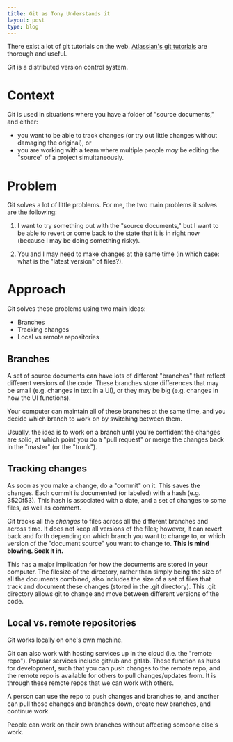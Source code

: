 ```yaml
---
title: Git as Tony Understands it
layout: post
type: blog
---
```


There exist a lot of git tutorials on the web. [Atlassian's git tutorials](https://www.atlassian.com/git/tutorials) are thorough and useful.

Git is a distributed version control system. 

# Context

Git is used in situations where you have a folder of "source documents," and either:
* you want to be able to track changes (or try out little changes without damaging the original), or
* you are working with a team where multiple people *may* be editing the "source" of a project simultaneously.

# Problem

Git solves a lot of little problems. For me, the two main problems it solves are the following:

1. I want to try something out with the "source documents," but I want to be able to revert or come back to the state that it is in right now (because I may be doing something risky).

2. You and I may need to make changes at the same time (in which case: what is the "latest version" of files?).

# Approach

Git solves these problems using two main ideas:

* Branches
* Tracking changes
* Local vs remote repositories

## Branches

A set of source documents can have lots of different "branches" that reflect different versions of the code. These branches store differences that may be small (e.g. changes in text in a UI), or they may be big (e.g. changes in how the UI functions).

Your computer can maintain all of these branches at the same time, and you decide which branch to work on by switching between them.

Usually, the idea is to work on a branch until you're confident the changes are solid, at which point you do a "pull request" or merge the changes back in the "master" (or the "trunk").

## Tracking changes

As soon as you make a change, do a "commit" on it. This saves the changes. Each commit is documented (or labeled) with a hash (e.g. 3520f53). This hash is associated with a date, and a set of changes to some files, as well as comment.

Git tracks all the *changes* to files across all the different branches and across time. It does not keep all versions of the files; however, it can revert back and forth depending on which branch you want to change to, or which version of the "document source" you want to change to. **This is mind blowing. Soak it in.**

This has a major implication for how the documents are stored in your computer. The filesize of the directory, rather than simply being the size of all the documents combined, also includes the size of a set of files that track and document these changes (stored in the .git directory). This .git directory allows git to change and move between different versions of the code.

## Local vs. remote repositories

Git works locally on one's own machine.

Git can also work with hosting services up in the cloud (i.e. the "remote repo"). Popular services include github and gitlab. These function as hubs for development, such that you can push changes to the remote repo, and the remote repo is available for others to pull changes/updates from. It is through these remote repos that we can work with others.

A person can use the repo to push changes and branches to, and another can pull those changes and branches down, create new branches, and continue work.

People can work on their own branches without affecting someone else's work.
